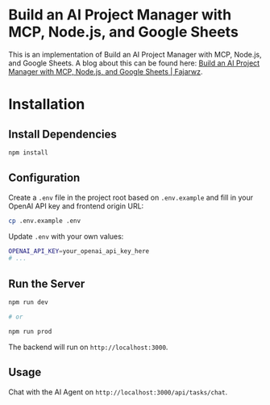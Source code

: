 # Build an AI Project Manager with MCP, Node.js, and Google Sheets
This is an implementation of Build an AI Project Manager with MCP, Node.js, and Google Sheets. A blog about this can be found here: [Build an AI Project Manager with MCP, Node.js, and Google Sheets | Fajarwz](https://fajarwz.com/blog/build-an-ai-project-manager-with-mcp-node-js-and-google-sheets/).

# Installation

## Install Dependencies
```bash
npm install
```

## Configuration
Create a `.env` file in the project root based on `.env.example` and fill in your OpenAI API key and frontend origin URL:

```bash
cp .env.example .env
```

Update `.env` with your own values:

```bash
OPENAI_API_KEY=your_openai_api_key_here
# ...
```

## Run the Server
```bash
npm run dev

# or

npm run prod
```

The backend will run on `http://localhost:3000`.

## Usage

Chat with the AI Agent on `http://localhost:3000/api/tasks/chat`.
